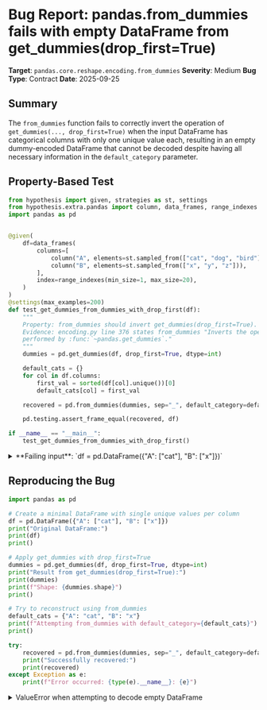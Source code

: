 # Bug Report: pandas.from_dummies fails with empty DataFrame from get_dummies(drop_first=True)

**Target**: `pandas.core.reshape.encoding.from_dummies`
**Severity**: Medium
**Bug Type**: Contract
**Date**: 2025-09-25

## Summary

The `from_dummies` function fails to correctly invert the operation of `get_dummies(..., drop_first=True)` when the input DataFrame has categorical columns with only one unique value each, resulting in an empty dummy-encoded DataFrame that cannot be decoded despite having all necessary information in the `default_category` parameter.

## Property-Based Test

```python
from hypothesis import given, strategies as st, settings
from hypothesis.extra.pandas import column, data_frames, range_indexes
import pandas as pd


@given(
    df=data_frames(
        columns=[
            column("A", elements=st.sampled_from(["cat", "dog", "bird"])),
            column("B", elements=st.sampled_from(["x", "y", "z"])),
        ],
        index=range_indexes(min_size=1, max_size=20),
    )
)
@settings(max_examples=200)
def test_get_dummies_from_dummies_with_drop_first(df):
    """
    Property: from_dummies should invert get_dummies(drop_first=True).
    Evidence: encoding.py line 376 states from_dummies "Inverts the operation
    performed by :func:`~pandas.get_dummies`."
    """
    dummies = pd.get_dummies(df, drop_first=True, dtype=int)

    default_cats = {}
    for col in df.columns:
        first_val = sorted(df[col].unique())[0]
        default_cats[col] = first_val

    recovered = pd.from_dummies(dummies, sep="_", default_category=default_cats)

    pd.testing.assert_frame_equal(recovered, df)

if __name__ == "__main__":
    test_get_dummies_from_dummies_with_drop_first()
```

<details>

<summary>
**Failing input**: `df = pd.DataFrame({"A": ["cat"], "B": ["x"]})`
</summary>
```
Traceback (most recent call last):
  File "/home/npc/pbt/agentic-pbt/worker_/15/hypo.py", line 34, in <module>
    test_get_dummies_from_dummies_with_drop_first()
    ~~~~~~~~~~~~~~~~~~~~~~~~~~~~~~~~~~~~~~~~~~~~~^^
  File "/home/npc/pbt/agentic-pbt/worker_/15/hypo.py", line 7, in test_get_dummies_from_dummies_with_drop_first
    df=data_frames(
               ^^^
  File "/home/npc/miniconda/lib/python3.13/site-packages/hypothesis/core.py", line 2124, in wrapped_test
    raise the_error_hypothesis_found
  File "/home/npc/pbt/agentic-pbt/worker_/15/hypo.py", line 29, in test_get_dummies_from_dummies_with_drop_first
    recovered = pd.from_dummies(dummies, sep="_", default_category=default_cats)
  File "/home/npc/miniconda/lib/python3.13/site-packages/pandas/core/reshape/encoding.py", line 524, in from_dummies
    raise ValueError(len_msg)
ValueError: Length of 'default_category' (2) did not match the length of the columns being encoded (0)
Falsifying example: test_get_dummies_from_dummies_with_drop_first(
    df=
             A  B
        0  cat  x
    ,
)
```
</details>

## Reproducing the Bug

```python
import pandas as pd

# Create a minimal DataFrame with single unique values per column
df = pd.DataFrame({"A": ["cat"], "B": ["x"]})
print("Original DataFrame:")
print(df)
print()

# Apply get_dummies with drop_first=True
dummies = pd.get_dummies(df, drop_first=True, dtype=int)
print("Result from get_dummies(drop_first=True):")
print(dummies)
print(f"Shape: {dummies.shape}")
print()

# Try to reconstruct using from_dummies
default_cats = {"A": "cat", "B": "x"}
print(f"Attempting from_dummies with default_category={default_cats}")
print()

try:
    recovered = pd.from_dummies(dummies, sep="_", default_category=default_cats)
    print("Successfully recovered:")
    print(recovered)
except Exception as e:
    print(f"Error occurred: {type(e).__name__}: {e}")
```

<details>

<summary>
ValueError when attempting to decode empty DataFrame
</summary>
```
Original DataFrame:
     A  B
0  cat  x

Result from get_dummies(drop_first=True):
Empty DataFrame
Columns: []
Index: [0]
Shape: (1, 0)

Attempting from_dummies with default_category={'A': 'cat', 'B': 'x'}

Error occurred: ValueError: Length of 'default_category' (2) did not match the length of the columns being encoded (0)
```
</details>

## Why This Is A Bug

This is a clear violation of the documented contract between `get_dummies` and `from_dummies`. The documentation at line 376 of `pandas/core/reshape/encoding.py` explicitly states that `from_dummies` "Inverts the operation performed by :func:`~pandas.get_dummies`" without any caveats or exceptions.

The specific issue occurs when:
1. **Input condition**: A DataFrame where each categorical column has exactly one unique value
2. **Operation**: `get_dummies(..., drop_first=True)` is applied, which drops the first dummy column for each categorical variable
3. **Result**: Since there's only one unique value per column, all dummy columns are dropped, resulting in an empty DataFrame (shape: (n_rows, 0))
4. **Problem**: `from_dummies` cannot process this empty DataFrame even though the `default_category` parameter contains all the information needed to reconstruct the original data

The bug is in the validation logic at line 518 of `encoding.py`. When the dummy-encoded DataFrame has no columns (`variables_slice` is empty), the function still tries to validate that the length of `default_category` matches the length of `variables_slice` (which is 0), causing the ValueError. However, in this edge case, the function should recognize that an empty DataFrame with provided `default_category` values can still be decoded - all rows should simply use the default categories.

## Relevant Context

This bug affects a legitimate use case in data processing pipelines:
- **Statistical modeling**: Using `drop_first=True` is a standard practice to avoid the dummy variable trap in regression models
- **Data filtering**: When filtering datasets, subsets can naturally end up with single unique values per categorical column
- **Round-trip expectation**: Users reasonably expect that encoding and decoding operations should be invertible as documented

The `drop_first` parameter is documented in `get_dummies` (line 82-84) as: "Whether to get k-1 dummies out of k categorical levels by removing the first level." The function correctly implements this by returning an empty DataFrame when there's only one level (lines 295-296).

The `default_category` parameter in `from_dummies` (lines 390-394) is specifically designed to handle cases where values need to be assigned when no dummy columns are set to 1, making it the perfect mechanism to handle this edge case.

## Proposed Fix

```diff
--- a/pandas/core/reshape/encoding.py
+++ b/pandas/core/reshape/encoding.py
@@ -515,12 +515,19 @@ def from_dummies(

     if default_category is not None:
         if isinstance(default_category, dict):
-            if not len(default_category) == len(variables_slice):
+            # Handle empty DataFrame case when all columns were dropped
+            if len(variables_slice) == 0 and len(data.columns) == 0:
+                # Reconstruct using only default_category
+                result = DataFrame(index=data.index)
+                for key, value in default_category.items():
+                    result[key] = value
+                return result
+            elif not len(default_category) == len(variables_slice):
                 len_msg = (
                     f"Length of 'default_category' ({len(default_category)}) "
                     f"did not match the length of the columns being encoded "
                     f"({len(variables_slice)})"
                 )
                 raise ValueError(len_msg)
         elif isinstance(default_category, Hashable):
             default_category = dict(
                 zip(variables_slice, [default_category] * len(variables_slice))
```